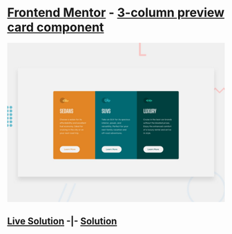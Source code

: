 # [Frontend Mentor](https://www.frontendmentor.io/) - [3-column preview card component](https://www.frontendmentor.io/challenges/3column-preview-card-component-pH92eAR2-)

![Design preview for the 3-column preview card component coding challenge](./design/desktop-preview.jpg)

## [Live Solution](https://hhhallan.github.io/fmc__3-column-preview-card-component-main/) -|- [Solution](https://www.frontendmentor.io/solutions/3columnpreviewcardcomponentmain-gCR7uuk8x)
